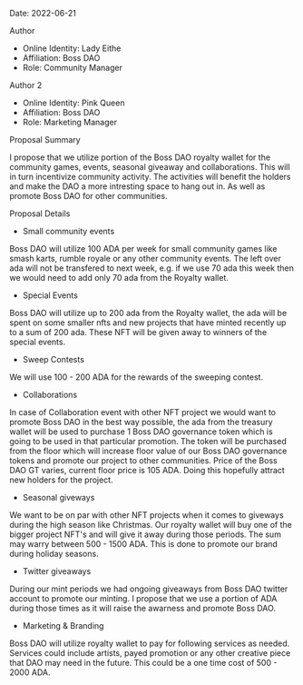 Date: 2022-06-21

 Author
* Online Identity: Lady Eithe
* Affiliation: Boss DAO
* Role: Community Manager

 Author 2
* Online Identity: Pink Queen
* Affiliation: Boss DAO
* Role: Marketing Manager


Proposal Summary 

I propose that we utilize portion of the Boss DAO royalty wallet for the community games, events, seasonal giveaway and collaborations. This will in turn incentivize community activity.
The activities will benefit the holders and make the DAO a more intresting space to hang out in. As well as promote Boss DAO for other communities.


Proposal Details

* Small community events

Boss DAO will utilize 100 ADA per week for small community games like smash karts, rumble royale or any other community events. The left over ada will not be transfered
to next week, e.g. if we use 70 ada this week then we would need to add only 70 ada from the Royalty wallet.

* Special Events

Boss DAO will utilize up to 200 ada from the Royalty wallet, the ada will be spent on some smaller nfts and new projects that have minted recently
up to a sum of 200 ada. These NFT will be given away to winners of the special events.

* Sweep Contests

We will use 100 - 200 ADA for the rewards of the sweeping contest. 

* Collaborations

In case of Collaboration event with other NFT project we would want to promote Boss DAO in the best way possible, the ada from the treasury wallet will be used
to purchase 1 Boss DAO governance token which is going to be used in that particular promotion. The token will be purchased from the floor which will increase floor value
of our Boss DAO governance tokens and promote our project to other communities. Price  of the Boss DAO GT varies, current floor price is 105 ADA. Doing this hopefully attract new holders for the project. 

* Seasonal giveways

We want to be on par with other NFT projects when it comes to giveways during the high season like Christmas. Our royalty wallet will buy one of the bigger project NFT's 
and will give it away during those periods. The sum may warry between 500 - 1500 ADA. This is done to promote our brand during holiday seasons.

* Twitter giveaways

During our mint periods we had ongoing giveaways from Boss DAO twitter account to promote our minting. I propose that we use a portion of ADA during those times  as it will 
raise the awarness and promote Boss DAO.

* Marketing & Branding

Boss DAO will utilize royalty wallet to pay for following services as needed. Services could include artists, payed promotion or any other creative piece that DAO may need in the future. This could be a one time cost of 500 - 2000 ADA.
